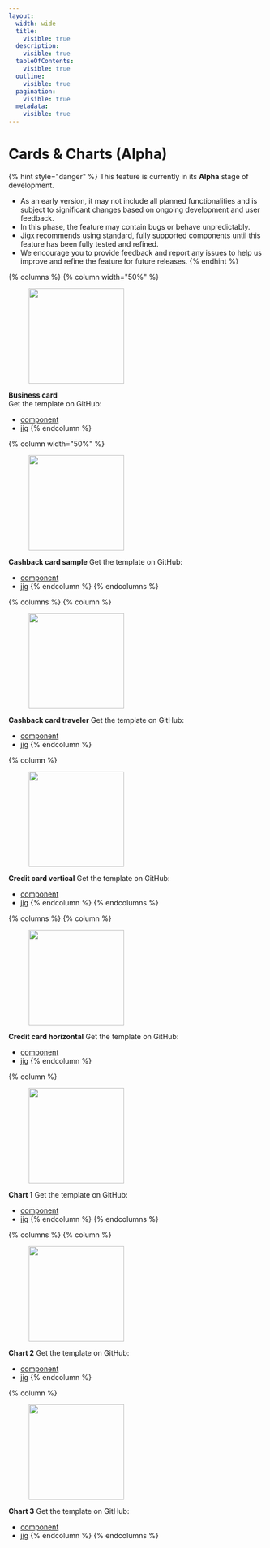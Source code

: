 ```yaml
---
layout:
  width: wide
  title:
    visible: true
  description:
    visible: true
  tableOfContents:
    visible: true
  outline:
    visible: true
  pagination:
    visible: true
  metadata:
    visible: true
---
```


# Cards & Charts (Alpha)

{% hint style="danger" %}
This feature is currently in its **Alpha** stage of development.

* As an early version, it may not include all planned functionalities and is subject to significant changes based on ongoing development and user feedback.
* In this phase, the feature may contain bugs or behave unpredictably.
* Jigx recommends using standard, fully supported components until this feature has been fully tested and refined.
* We encourage you to provide feedback and report any issues to help us improve and refine the feature for future releases.
{% endhint %}

{% columns %}
{% column width="50%" %}
<div align="left"><figure><img src="../../../.gitbook/assets/CC-BusinessCard.png" alt="" width="188"><figcaption></figcaption></figure></div>

**Business card** \
Get the template on GitHub:

* [component](https://github.com/jigx-com/jigx-samples/blob/main/quickstart/jigx-samples/components/templates/cards/business-card.jigx)
* [jig](https://github.com/jigx-com/jigx-samples/blob/d5eb38a64423482ed10703b0b2889709beee309c/quickstart/jigx-samples/jigs/custom-components/templates/cards/business-card.jigx)
{% endcolumn %}

{% column width="50%" %}
<div align="left"><figure><img src="../../../.gitbook/assets/CC-CashbackSample.png" alt="" width="188"><figcaption></figcaption></figure></div>

**Cashback card sample** Get the template on GitHub:

* [component](../../Custom%20components%20_Alpha_/Templates%20_Alpha_/%22https:/github.com/jigx-com/jigx-samples/blob/main/quickstart/jigx-samples/components/templates/cards/cashback-card.jigx)
* [jig](https://github.com/jigx-com/jigx-samples/blob/d5eb38a64423482ed10703b0b2889709beee309c/quickstart/jigx-samples/jigs/custom-components/templates/cards/cashback-card.jigx)
{% endcolumn %}
{% endcolumns %}

{% columns %}
{% column %}
<div align="left"><figure><img src="../../../.gitbook/assets/CC-CashbackTraveler.png" alt="" width="188"><figcaption></figcaption></figure></div>

**Cashback card traveler** Get the template on GitHub:

* [component](https://github.com/jigx-com/jigx-samples/blob/main/quickstart/jigx-samples/components/templates/cards/cashback-card2.jigx)
* [jig](https://github.com/jigx-com/jigx-samples/blob/d5eb38a64423482ed10703b0b2889709beee309c/quickstart/jigx-samples/jigs/custom-components/templates/cards/cashback-card-traveler.jigx)
{% endcolumn %}

{% column %}
<div align="left"><figure><img src="../../../.gitbook/assets/CC-CreditCard-V.png" alt="" width="188"><figcaption></figcaption></figure></div>

**Credit card vertical** Get the template on GitHub:

* [component](https://github.com/jigx-com/jigx-samples/blob/main/quickstart/jigx-samples/components/templates/cards/credit-card.jigx)
* [jig](https://github.com/jigx-com/jigx-samples/blob/d5eb38a64423482ed10703b0b2889709beee309c/quickstart/jigx-samples/jigs/custom-components/templates/cards/credit-card-vertical.jigx)
{% endcolumn %}
{% endcolumns %}

{% columns %}
{% column %}
<div align="left"><figure><img src="../../../.gitbook/assets/CC-CreditCard-H.png" alt="" width="188"><figcaption></figcaption></figure></div>

**Credit card horizontal** Get the template on GitHub:

* [component](https://github.com/jigx-com/jigx-samples/blob/main/quickstart/jigx-samples/components/templates/cards/credit-card.jigx)
* [jig](https://github.com/jigx-com/jigx-samples/blob/d5eb38a64423482ed10703b0b2889709beee309c/quickstart/jigx-samples/jigs/custom-components/templates/cards/credit-card-horizontal.jigx)
{% endcolumn %}

{% column %}
<figure><img src="../../../.gitbook/assets/CC-Chart1.png" alt="" width="188"><figcaption></figcaption></figure>

**Chart 1** Get the template on GitHub:

* [component](https://github.com/jigx-com/jigx-samples/blob/main/quickstart/jigx-samples/components/templates/charts/chart.jigx)
* [jig](https://github.com/jigx-com/jigx-samples/blob/d5eb38a64423482ed10703b0b2889709beee309c/quickstart/jigx-samples/jigs/custom-components/templates/chart/chart1.jigx)
{% endcolumn %}
{% endcolumns %}

{% columns %}
{% column %}
<div align="left"><figure><img src="../../../.gitbook/assets/CC-Chart2.png" alt="" width="188"><figcaption></figcaption></figure></div>

**Chart 2** Get the template on GitHub:

* [component](https://github.com/jigx-com/jigx-samples/blob/main/quickstart/jigx-samples/components/templates/charts/chart2.jigx)
* [jig](https://github.com/jigx-com/jigx-samples/blob/d5eb38a64423482ed10703b0b2889709beee309c/quickstart/jigx-samples/jigs/custom-components/templates/chart/chart2.jigx)
{% endcolumn %}

{% column %}
<div align="left"><figure><img src="../../../.gitbook/assets/CC-Chart3.png" alt="" width="188"><figcaption></figcaption></figure></div>

**Chart 3** Get the template on GitHub:

* [component](https://github.com/jigx-com/jigx-samples/blob/main/quickstart/jigx-samples/components/templates/charts/chart3.jigx)
* [jig](https://github.com/jigx-com/jigx-samples/blob/d5eb38a64423482ed10703b0b2889709beee309c/quickstart/jigx-samples/jigs/custom-components/templates/chart/chart3.jigx)
{% endcolumn %}
{% endcolumns %}
